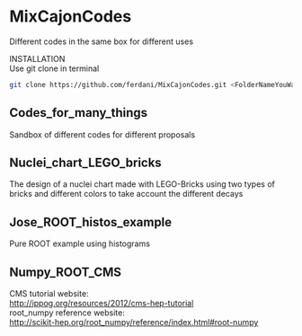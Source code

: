# MixCajonCodes
Different codes in the same box for different uses

INSTALLATION<br/>
Use git clone in terminal 
```bash
git clone https://github.com/ferdani/MixCajonCodes.git <FolderNameYouWant>
```

## Codes_for_many_things<br/>
Sandbox of different codes for different proposals

## Nuclei_chart_LEGO_bricks<br/>
The design of a nuclei chart made with LEGO-Bricks using two types of bricks and different colors to take account the different decays

## Jose_ROOT_histos_example<br/>
Pure ROOT example using histograms 

## Numpy_ROOT_CMS<br/>
CMS tutorial website:<br/>
http://ippog.org/resources/2012/cms-hep-tutorial<br/>
root_numpy reference website:<br/>
http://scikit-hep.org/root_numpy/reference/index.html#root-numpy 
